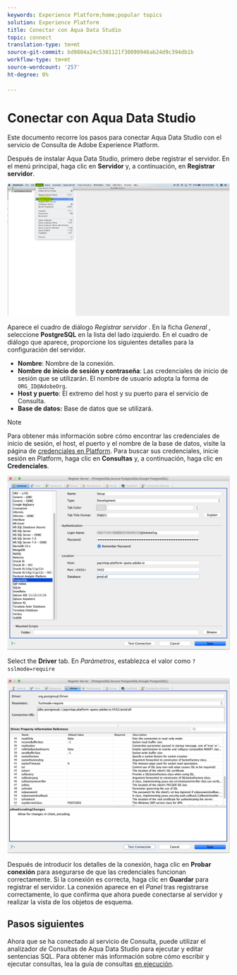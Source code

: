 ```yaml
---
keywords: Experience Platform;home;popular topics
solution: Experience Platform
title: Conectar con Aqua Data Studio
topic: connect
translation-type: tm+mt
source-git-commit: bd9884a24c5301121f30090946ab24d9c394db1b
workflow-type: tm+mt
source-wordcount: '257'
ht-degree: 0%

---
```



# Conectar con Aqua Data Studio

Este documento recorre los pasos para conectar Aqua Data Studio con el servicio de Consulta de Adobe Experience Platform.

Después de instalar Aqua Data Studio, primero debe registrar el servidor. En el menú principal, haga clic en **Servidor** y, a continuación, en **Registrar servidor**.

![](../images/clients/aqua-data-studio/register-server.png)

Aparece el cuadro de diálogo *Registrar servidor* . En la ficha *General* , seleccione **PostgreSQL** en la lista del lado izquierdo. En el cuadro de diálogo que aparece, proporcione los siguientes detalles para la configuración del servidor.

- **Nombre**: Nombre de la conexión.
- **Nombre de inicio de sesión y contraseña**: Las credenciales de inicio de sesión que se utilizarán. El nombre de usuario adopta la forma de `ORG_ID@AdobeOrg`.
- **Host y puerto**: El extremo del host y su puerto para el servicio de Consulta.
- **Base de datos:** Base de datos que se utilizará.

>[!NOTE]
>
>Para obtener más información sobre cómo encontrar las credenciales de inicio de sesión, el host, el puerto y el nombre de la base de datos, visite la página de [credenciales en Platform](https://platform.adobe.com/query/configuration). Para buscar sus credenciales, inicie sesión en Platform, haga clic en **Consultas** y, a continuación, haga clic en **Credenciales**.

![](../images/clients/aqua-data-studio/register-server-general-tab.png)

Select the **Driver** tab. En *Parámetros*, establezca el valor como `?sslmode=require`

![](../images/clients/aqua-data-studio/register-server-driver-tab.png)

Después de introducir los detalles de la conexión, haga clic en **Probar conexión** para asegurarse de que las credenciales funcionan correctamente. Si la conexión es correcta, haga clic en **Guardar** para registrar el servidor. La conexión aparece en el *Panel* tras registrarse correctamente, lo que confirma que ahora puede conectarse al servidor y realizar la vista de los objetos de esquema.

## Pasos siguientes

Ahora que se ha conectado al servicio de Consulta, puede utilizar el analizador *de* Consultas de Aqua Data Studio para ejecutar y editar sentencias SQL. Para obtener más información sobre cómo escribir y ejecutar consultas, lea la guía de consultas [en ejecución](../creating-queries/creating-queries.md).